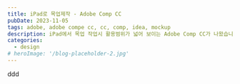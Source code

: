```yaml
---
title: iPad로 목업제작 - Adobe Comp CC
pubDate: 2023-11-05
tags: adobe, adobe compe cc, cc, comp, idea, mockup
description: iPad에서 목업 작업시 활용범위가 넓어 보이는 Adobe Comp CC가 나왔습니다. 아이디어, 러프스케치, 목업작업 후에 Photoshop, Illustrator, InDesign으로 바로 연계하여 작업을 이어나갈 수 있는 부분은 상당히 큰 장점으로 보입니다.
categories:
  - design
# heroImage: '/blog-placeholder-2.jpg'
---
```


ddd
